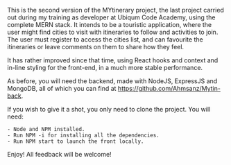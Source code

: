 This is the second version of the MYtinerary project, the last project carried out during my training as developer at Ubiqum Code Academy, using the complete MERN stack.
It intends to be a touristic application, where the user might find cities to visit with itineraries to follow and activities to join. The user must register to access the cities list, and can favourite the itineraries or leave comments on them to share how they feel. 

It has rather improved since that time, using React hooks and context and in-line styling for the front-end, in a much more stable performance. 

As before, you will need the backend, made with NodeJS, ExpressJS and MongoDB, all of which you can find at https://github.com/Ahmsanz/Mytin-back.

If you wish to give it a shot, you only need to clone the project. You will need:

    - Node and NPM installed.
    - Run NPM -i for installing all the dependencies.
    - Run NPM start to launch the front locally.

Enjoy! All feedback will be welcome!